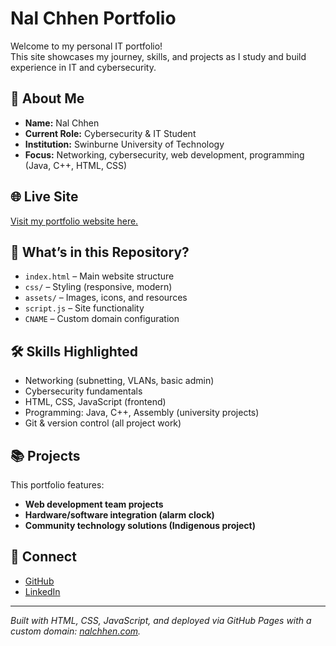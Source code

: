 # Nal Chhen Portfolio

Welcome to my personal IT portfolio!  
This site showcases my journey, skills, and projects as I study and build experience in IT and cybersecurity.

## 🚀 About Me

- **Name:** Nal Chhen  
- **Current Role:** Cybersecurity & IT Student  
- **Institution:** Swinburne University of Technology  
- **Focus:** Networking, cybersecurity, web development, programming (Java, C++, HTML, CSS)

## 🌐 Live Site

[Visit my portfolio website here.](https://nalchhen.com/)

## 📂 What’s in this Repository?

- `index.html` – Main website structure
- `css/` – Styling (responsive, modern)
- `assets/` – Images, icons, and resources
- `script.js` – Site functionality
- `CNAME` – Custom domain configuration

## 🛠️ Skills Highlighted

- Networking (subnetting, VLANs, basic admin)
- Cybersecurity fundamentals
- HTML, CSS, JavaScript (frontend)
- Programming: Java, C++, Assembly (university projects)
- Git & version control (all project work)

## 📚 Projects

This portfolio features:
- **Web development team projects**
- **Hardware/software integration (alarm clock)**
- **Community technology solutions (Indigenous project)**

## 🤝 Connect

- [GitHub](https://github.com/nal888)
- [LinkedIn](https://www.linkedin.com/in/sonal-chhen-281162224/)

---

*Built with HTML, CSS, JavaScript, and deployed via GitHub Pages with a custom domain: [nalchhen.com](https://nalchhen.com/).*
